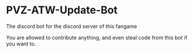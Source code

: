 # PVZ-ATW-Update-Bot
The discord bot for the discord server of this fangame

You are allowed to contribute anything, and even steal code from this bot if you want to.

